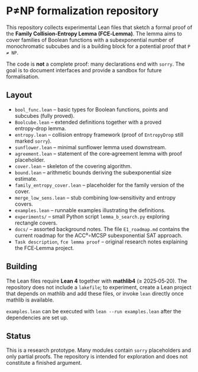 # P≠NP formalization repository

This repository collects experimental Lean files that sketch a formal proof of the **Family Collision‑Entropy Lemma (FCE‑Lemma)**.  The lemma aims to cover families of Boolean functions with a subexponential number of monochromatic subcubes and is a building block for a potential proof that `P ≠ NP`.

The code is **not** a complete proof: many declarations end with `sorry`.  The goal is to document interfaces and provide a sandbox for future formalisation.

## Layout

* `bool_func.lean` – basic types for Boolean functions, points and subcubes (fully proved).
* `Boolcube.lean` – extended definitions together with a proved entropy‑drop lemma.
* `entropy.lean` – collision entropy framework (proof of `EntropyDrop` still marked `sorry`).
* `sunflower.lean` – minimal sunflower lemma used downstream.
* `agreement.lean` – statement of the core‑agreement lemma with proof placeholder.
* `cover.lean` – skeleton of the covering algorithm.
* `bound.lean` – arithmetic bounds deriving the subexponential size estimate.
* `family_entropy_cover.lean` – placeholder for the family version of the cover.
* `merge_low_sens.lean` – stub combining low‑sensitivity and entropy covers.
* `examples.lean` – runnable examples illustrating the definitions.
* `experiments/` – small Python script `lemma_b_search.py` exploring rectangle covers.
* `docs/` – assorted background notes.  The file `E1_roadmap.md` contains the current roadmap for the ACC⁰∘MCSP subexponential SAT approach.
* `Task description`, `fce lemma proof` – original research notes explaining the FCE‑Lemma project.

## Building

The Lean files require **Lean 4** together with **mathlib4** (≥ 2025‑05‑20).  The repository does not include a `lakefile`; to experiment, create a Lean project that depends on mathlib and add these files, or invoke `lean` directly once mathlib is available.

`examples.lean` can be executed with `lean --run examples.lean` after the dependencies are set up.

## Status

This is a research prototype.  Many modules contain `sorry` placeholders and only partial proofs.  The repository is intended for exploration and does not constitute a finished argument.
